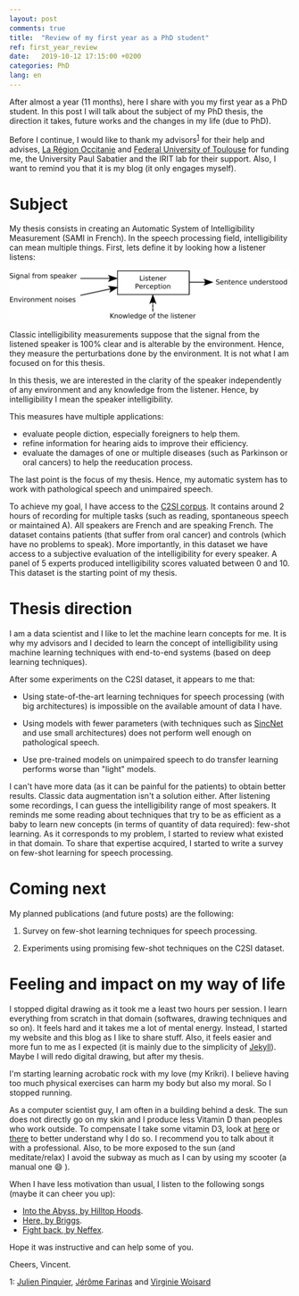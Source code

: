 ```yaml
---
layout: post
comments: true
title:  "Review of my first year as a PhD student"
ref: first_year_review
date:   2019-10-12 17:15:00 +0200
categories: PhD
lang: en
---
```


After almost a year (11 months), here I share with you my first year as a PhD student.
In this post I will talk about the subject of my PhD thesis, the direction it takes, future works and the changes in my life (due to PhD).

Before I continue, I would like to thank my advisors<sup>[1](#advisors)</sup> for their help and advises, [La Région Occitanie](https://www.laregion.fr/) and [Federal University of Toulouse](https://en.univ-toulouse.fr) for funding me, the University Paul Sabatier and the IRIT lab for their support.
Also, I want to remind you that it is my blog (it only engages myself).

# Subject
My thesis consists in creating an Automatic System of Intelligibility Measurement (SAMI in French).
In the speech processing field, intelligibility can mean multiple things.
First, lets define it by looking how a listener listens:

![image](/assets/images/listener_understanding.jpeg)

Classic intelligibility measurements suppose that the signal from the listened speaker is 100% clear and is alterable by the environment.
Hence, they measure the perturbations done by the environment.
It is not what I am focused on for this thesis.

In this thesis, we are interested in the clarity of the speaker independently of any environment and any knowledge from the listener.
Hence, by intelligibility I mean the speaker intelligibility.

This measures have multiple applications:
* evaluate people diction, especially foreigners to help them.
* refine information for hearing aids to improve their efficiency.
* evaluate the damages of one or multiple diseases (such as Parkinson or oral cancers) to help the reeducation process.

The last point is the focus of my thesis.
Hence, my automatic system has to work with pathological speech and unimpaired speech.

To achieve my goal, I have access to the [C2SI corpus](https://www.researchgate.net/publication/333132284_Construction_of_an_automatic_Carcinologic_Speech_Severity_Index_C2SI_score).
It contains around 2 hours of recording for multiple tasks (such as reading, spontaneous speech or maintained A).
All speakers are French and are speaking French.
The dataset contains patients (that suffer from oral cancer) and controls (which have no problems to speak).
More importantly, in this dataset we have access to a subjective evaluation of the intelligibility for every speaker. 
A panel of 5 experts produced intelligibility scores valuated between 0 and 10.
This dataset is the starting point of my thesis.

# Thesis direction

I am a data scientist and I like to let the machine learn concepts for me.
It is why my advisors and I decided to learn the concept of intelligibility using machine learning techniques with end-to-end systems (based on deep learning techniques).

After some experiments on the C2SI dataset, it appears to me that:

* Using state-of-the-art learning techniques for speech processing (with big architectures) is impossible on the available amount of data I have.

* Using models with fewer parameters (with techniques such as [SincNet](https://arxiv.org/abs/1808.00158) and use small architectures) does not perform well enough on pathological speech.

* Use pre-trained models on unimpaired speech to do transfer learning performs worse than "light" models.

I can't have more data (as it can be painful for the patients) to obtain better results.
Classic data augmentation isn't a solution either.
After listening some recordings, I can guess the intelligibility range of most speakers.
It reminds me some reading about techniques that try to be as efficient as a baby to learn new concepts (in terms of quantity of data required): few-shot learning.
As it corresponds to my problem, I started to review what existed in that domain.
To share that expertise acquired, I started to write a survey on few-shot learning for speech processing.

# Coming next

My planned publications (and future posts) are the following:

1. Survey on few-shot learning techniques for speech processing.

2. Experiments using promising few-shot techniques on the C2SI dataset.

# Feeling and impact on my way of life

I stopped digital drawing as it took me a least two hours per session.
I learn everything from scratch in that domain (softwares, drawing techniques and so on).
It feels hard and it takes me a lot of mental energy.
Instead, I started my website and this blog as I like to share stuff.
Also, it feels easier and more fun to me as I expected (it is mainly due to the simplicity of [Jekyll](https://jekyllrb.com/)).
Maybe I will redo digital drawing, but after my thesis.

I'm starting learning acrobatic rock with my love (my Krikri).
I believe having too much physical exercises can harm my body but also my moral.
So I stopped running.

As a computer scientist guy, I am often in a building behind a desk.
The sun does not directly go on my skin and I produce less Vitamin D than peoples who work outside.
To compensate I take some vitamin D3, look at [here](https://www.hsph.harvard.edu/nutritionsource/vitamin-d/) or [there](https://www.health.harvard.edu/staying-healthy/time-for-more-vitamin-d) to better understand why I do so.
I recommend you to talk about it with a professional.
Also, to be more exposed to the sun (and meditate/relax) I avoid the subway as much as I can by using my scooter (a manual one :smile: ).

When I have less motivation than usual, I listen to the following songs (maybe it can cheer you up):
* [Into the Abyss, by Hilltop Hoods](https://youtu.be/FEvlOHR_624).
* [Here, by Briggs](https://youtu.be/tA07dpATOcY).
* [Fight back, by  Neffex](https://youtu.be/CYDP_8UTAus).


Hope it was instructive and can help some of you.

Cheers, Vincent.


<a name="advisors">1</a>: [Julien Pinquier](https://www.irit.fr/~Julien.Pinquier/index_en.php), [Jérôme Farinas](https://www.irit.fr/~Jerome.Farinas/index_en.php) and [Virginie Woisard](https://octogone.univ-tlse2.fr/accueil/membres/virginie-woisard--183287.kjsp)
